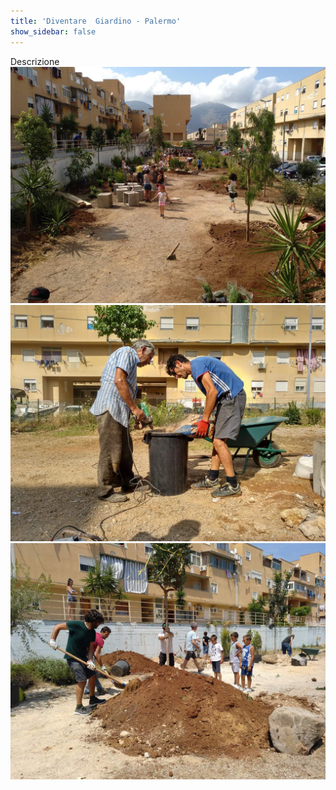 ```yaml
---
title: 'Diventare  Giardino - Palermo'
show_sidebar: false
---
```


Descrizione 
![]( Palermo_Diventare-Giardino_01.jpg)
![]( Palermo_Diventare-Giardino_02.jpg)
![]( Palermo_Diventare-Giardino_03.jpg)
